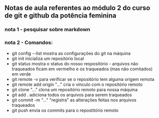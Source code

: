 
## Notas de aula referentes ao módulo 2 do curso de git e github da potência feminina

### nota 1 - pesquisar sobre markdown

### nota 2 - Comandos:
  - git config --list               mostra as configurações do git na máquina
  - git init                        inicializa um repositório local
  - git status                      mostra o status do nosso respositório - arquivos não traqueados ficam em vermelho e os traqueados (mas não comitados) em verde
  - git remote -v                   para verificar se o repositório tem alguma origem remota
  - git remote add origin "..."     cria o vínculo com o repositório remoto
  - git clone "..."                 clona um repositório remoto para nossa máquina
  - git add .                       adiciona todos os arquivos para serem traqueados 
  - git commit -m "..."             "registra" as alterações feitas nos arquivos traqueados
  - git push                        envia os commits para o repostitório remoto